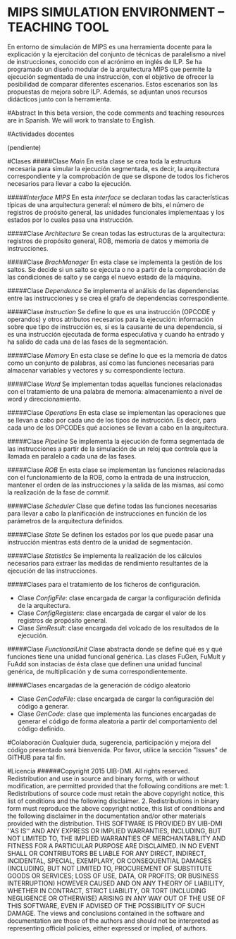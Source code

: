 # MIPS SIMULATION ENVIRONMENT – TEACHING TOOL
En entorno de simulación de MIPS es una herramienta docente para la explicación y la ejercitación del conjunto de técnicas de paralelismo a nivel de instrucciones, conocido con el acrónimo en inglés de ILP. Se ha programado un diseño modular de la arquitectura MIPS que permite la ejecución segmentada de una instrucción, con el objetivo de ofrecer la posibilidad de comparar diferentes escenarios. Estos escenarios son las propuestas de mejora sobre ILP. Además, se adjuntan unos recursos didácticos junto con la herramienta.

#Abstract 
In this beta version, the code comments and teaching resources are in Spanish. We will work to translate to English.

#Actividades docentes

(pendiente)

#Clases
#####Clase _Main_
En esta clase se crea toda la estructura necesaria para simular la ejecución segmentada, es decir, la arquitectura correspondiente y la comprobación de que se dispone de todos los ficheros necesarios para llevar a cabo la ejecución.

#####_Interface MIPS_
En esta _interface_ se declaran todas las características típicas de una arquitectura general: el número de bits, el número de registros de proósito general, las unidades funcionales implementaas y los estados por lo cuales pasa una instrucción.

#####Clase _Architecture_
Se crean todas las estructuras de la arquitectura: registros de propósito general, ROB, memoria de datos y memoria de instrucciones.

#####Clase _BrachManager_
En esta clase se implementa la gestión de los saltos. Se decide si un salto se ejecuta o no a partir de la comprobación de las condiciones de salto y se carga el nuevo estado de la máquina.

#####Clase _Dependence_
Se implementa el análisis de las dependencias entre las instrucciones y se crea el grafo de dependencias correspondiente.

#####Clase _Instruction_
Se define lo que es una instrucción (OPCODE y operandos) y otros atributos necesarios para la ejecución: información sobre que tipo de instrucción es, si es la causante de una dependencia, si es una instrucción ejecutada de forma especulativa y cuando ha entrado y ha salido de cada una de las fases de la segmentación.

#####Clase _Memory_
En esta clase se define lo que es la memoria de datos como un conjunto de palabras, así como las funciones necesarias para almacenar variables y vectores y su correspondiente lectura.

#####Clase _Word_
Se implementan todas aquellas funciones relacionadas con el tratamiento de una palabra de memoria: almacenamiento a nivel de word y direccionamiento.

#####Clase _Operations_
En esta clase se implementan las operaciones que se llevan a cabo por cada uno de los tipos de instrucción. Es decir, para cada uno de los OPCODEs qué acciones se llevan a cabo en la arquitectura.

#####Clase _Pipeline_
Se implementa la ejecución de forma segmentada de las instrucciones a partir de la simulación de un reloj que controla que la llamada en paralelo a cada una de las fases.

#####Clase _ROB_
En esta clase se implementan las funciones relacionadas con el funcionamiento de la ROB, como la entrada de una instruccion, mantener el orden de las instrucciones y la salida de las mismas, así como la realización de la fase de _commit_.

#####Clase _Scheduler_
Clase que define todas las funciones necesarias para llevar a cabo la planificación de instrucciones en función de los parámetros de la arquitectura definidos.

#####Clase _State_
Se definen los estados por los que puede pasar una instrucción mientras está dentro de la unidad de segmentación.

#####Clase _Statistics_
Se implementa la realización de los cálculos necesarios para extraer las medidas de rendimiento resultantes de la ejecución de las instrucciones.

#####Clases para el tratamiento de los ficheros de configuración.
- Clase _ConfigFile_: clase encargada de cargar la configuración definida de la arquitectura.
- Clase _ConfigRegisters_: clase encargada de cargar el valor de los registros de propósito general.
- Clase _SimResult_: clase encargada del volcado de los resultados de la ejecución.

#####Clase _FunctionalUnit_
Clase abstracta donde se define qué es y qué funciones tiene una unidad funcional genérica. Las clases FuGen, FuMult y FuAdd son instacias de ésta clase que definen una unidad funcinal genérica, de multiplicación y de suma correspondientemente.

#####Clases encargadas de la generación de código aleatorio
- Clase _GenCodeFile_: clase encargada de cargar la configuración del código a generar.
- Clase _GenCode_: clase que implementa las funciones encargadas de generar el código de forma aleatoria a partir del comportamiento del código definido.


#Colaboración
Cualquier duda, sugerencia, participación y mejora del código presentado será bienvenida. Por favor, utilice la sección "Issues" de GITHUB para tal fin. 

#Licencia
######Copyright 2015 UIB-DMI. All rights reserved.  Redistribution and use in source and binary forms, with or without modification, are permitted provided that the following conditions are met:   1. Redistributions of source code must retain the above copyright notice, this list of     conditions and the following disclaimer.   2. Redistributions in binary form must reproduce the above copyright notice, this list     of conditions and the following disclaimer in the documentation and/or other materials     provided with the distribution.  THIS SOFTWARE IS PROVIDED BY UIB-DMI ''AS IS'' AND ANY EXPRESS OR IMPLIED WARRANTIES, INCLUDING, BUT NOT LIMITED TO, THE IMPLIED WARRANTIES OF MERCHANTABILITY AND FITNESS FOR A PARTICULAR PURPOSE ARE DISCLAIMED. IN NO EVENT SHALL <COPYRIGHT HOLDER> OR CONTRIBUTORS BE LIABLE FOR ANY DIRECT, INDIRECT, INCIDENTAL, SPECIAL, EXEMPLARY, OR CONSEQUENTIAL DAMAGES (INCLUDING, BUT NOT LIMITED TO, PROCUREMENT OF SUBSTITUTE GOODS OR SERVICES; LOSS OF USE, DATA, OR PROFITS; OR BUSINESS INTERRUPTION) HOWEVER CAUSED AND ON ANY THEORY OF LIABILITY, WHETHER IN CONTRACT, STRICT LIABILITY, OR TORT (INCLUDING NEGLIGENCE OR OTHERWISE) ARISING IN ANY WAY OUT OF THE USE OF THIS SOFTWARE, EVEN IF ADVISED OF THE POSSIBILITY OF SUCH DAMAGE.  The views and conclusions contained in the software and documentation are those of the authors and should not be interpreted as representing official policies, either expressed or implied, of authors.


